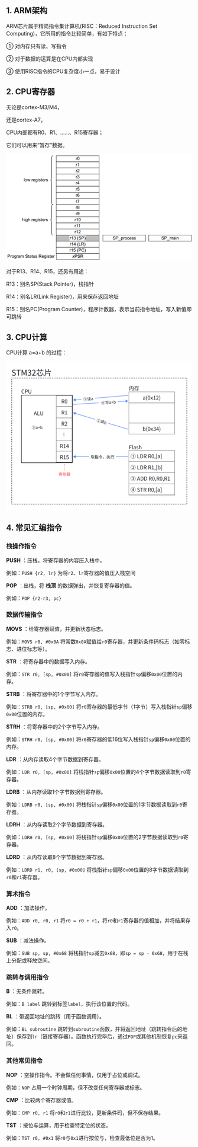 ## 1. ARM架构

ARM芯片属于精简指令集计算机(RISC：Reduced Instruction Set Computing)，它所用的指令比较简单，有如下特点：

① 对内存只有读、写指令

② 对于数据的运算是在CPU内部实现

③ 使用RISC指令的CPU复杂度小一点，易于设计

## 2. CPU寄存器

无论是cortex-M3/M4，

还是cortex-A7，

CPU内部都有R0、R1、……、R15寄存器；

它们可以用来“暂存”数据。

![image-20230822131905257](0.ARM%E6%9E%B6%E6%9E%84%E7%AE%80%E6%98%8E%E6%95%99%E7%A8%8B/11_regs.png)

对于R13、R14、R15，还另有用途：

R13：别名SP(Stack Pointer)，栈指针

R14：别名LR(Link Register)，用来保存返回地址

R15：别名PC(Program Counter)，程序计数器，表示当前指令地址，写入新值即可跳转

## 3. CPU计算

CPU计算 a=a+b 的过程：

![image-20250105220801754](0.ARM%E6%9E%B6%E6%9E%84%E7%AE%80%E6%98%8E%E6%95%99%E7%A8%8B/image-20250105220801754.png)

## 4. 常见汇编指令

### 栈操作指令

**PUSH** ：压栈，将寄存器的内容压入栈中。

例如：`PUSH {r2, lr}` 为将`r2`、`lr`寄存器的值压入栈空间

**POP** ：出栈，将 **栈顶** 的数据弹出，并恢复寄存器的值。

例如：`POP {r2-r3, pc}` 

### 数据传输指令

**MOVS** ：给寄存器赋值，并更新状态标志。

例如：`MOVS r0, #0x0A`
将常数`0x0A`赋值给`r0`寄存器，并更新条件码标志（如零标志、进位标志等）。

**STR** ：将寄存器中的数据写入内存。

例如：`STR r0, [sp, #0x00]`
将`r0`寄存器的值写入栈指针`sp`偏移`0x00`位置的内存。

**STRB** ：将寄存器中的1个字节写入内存。

例如：`STRB r0, [sp, #0x00]`
将`r0`寄存器的最低字节（1字节）写入栈指针`sp`偏移`0x00`位置的内存。

**STRH** ：将寄存器中的2个字节写入内存。

例如：`STRH r0, [sp, #0x00]`
将`r0`寄存器的低16位写入栈指针`sp`偏移`0x00`位置的内存。

**LDR** ：从内存读取4个字节数据到寄存器。

例如：`LDR r0, [sp, #0x00]`
将栈指针`sp`偏移`0x00`位置的4个字节数据读取到`r0`寄存器。

**LDRB** ：从内存读取1个字节数据到寄存器。

例如：`LDRB r0, [sp, #0x00]`
将栈指针`sp`偏移`0x00`位置的1字节数据读取到`r0`寄存器。

**LDRH** ：从内存读取2个字节数据到寄存器。

例如：`LDRH r0, [sp, #0x00]`
将栈指针`sp`偏移`0x00`位置的2字节数据读取到`r0`寄存器。

**LDRD** ：从内存读取8个字节数据到寄存器。

例如：`LDRD r1, r0, [sp, #0x00]`
将栈指针`sp`偏移`0x00`位置的8字节数据读取到`r0`和`r1`寄存器。

### 算术指令

**ADD** ：加法操作。

例如：`ADD r0, r0, r1`
将`r0 = r0 + r1`，将`r0`和`r1`寄存器的值相加，并将结果存入`r0`。

**SUB** ：减法操作。

例如：`SUB sp, sp, #0x68`
将栈指针`sp`减去`0x68`，即`sp = sp - 0x68`，用于在栈上分配或释放空间。

### 跳转与调用指令

**B** ：无条件跳转。

例如：`B label`
跳转到标签`label`，执行该位置的代码。

**BL** ：带返回地址的跳转（用于函数调用）。

例如：`BL subroutine`
跳转到`subroutine`函数，并将返回地址（跳转指令后的地址）保存到`lr`（链接寄存器）。函数执行完毕后，通过`POP`或其他机制恢复`pc`来返回。

### 其他常见指令

**NOP** ：空操作指令。不会做任何事情，仅用于占位或调试。

例如：`NOP`
占用一个时钟周期，但不改变任何寄存器或标志。

**CMP** ：比较两个寄存器或值。

例如：`CMP r0, r1`
将`r0`和`r1`进行比较，更新条件码，但不保存结果。

**TST** ：按位与运算，用于检查特定位的状态。

例如：`TST r0, #0x1`
将`r0`与`0x1`进行按位与，检查最低位是否为1。